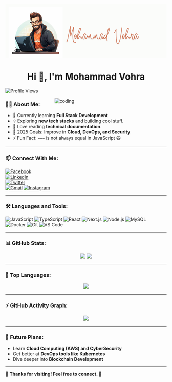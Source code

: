 ![logo](https://github.com/MohammadV2704/MohammadV2704/blob/main/Mohammad.png)

<h1 align="center"> Hi 👋, I'm Mohammad Vohra </h1>
<!-- <p align="center"> 🚀 Frontend Developer </p>   -->

![Profile Views](https://komarev.com/ghpvc/?username=MohammadV2704&color=brightgreen)

<img align="right" alt="coding" width="350" src="Gif.gif">


### 👨‍💻 About Me:
- 🌱 Currently learning **Full Stack Development**
- 💡 Exploring **new tech stacks** and building cool stuff.
- 📖 Love reading **technical documentation**.
- 🎯 2025 Goals: Improve in **Cloud, DevOps, and Security**
- ⚡ Fun Fact: `===` is not always equal in JavaScript 😆

---

### 📫 Connect With Me:
[![Facebook](https://img.shields.io/badge/Facebook-%231877F2.svg?&style=for-the-badge&logo=facebook&logoColor=white)](https://facebook.com/yourprofile)  
[![LinkedIn](https://img.shields.io/badge/LinkedIn-%230077B5.svg?&style=for-the-badge&logo=linkedin&logoColor=white)](https://linkedin.com/in/vohra-mohammad-51b58021b/)  
[![Twitter](https://img.shields.io/badge/Twitter-%231DA1F2.svg?&style=for-the-badge&logo=twitter&logoColor=white)](https://twitter.com/vohramohammad6)  
[![Gmail](https://img.shields.io/badge/Gmail-D14836?style=for-the-badge&logo=gmail&logoColor=white)](mailto:vohramohammad5253@gmail.com)
[![Instagram](https://img.shields.io/badge/Instagram-%23E4405F.svg?&style=for-the-badge&logo=instagram&logoColor=white)](https://instagram.com/__mohammad5253__/)

---

### 🛠️ Languages and Tools:
![JavaScript](https://img.shields.io/badge/JavaScript-F7DF1E?style=for-the-badge&logo=javascript&logoColor=black)
![TypeScript](https://img.shields.io/badge/TypeScript-007ACC?style=for-the-badge&logo=typescript&logoColor=white)
![React](https://img.shields.io/badge/React-61DAFB?style=for-the-badge&logo=react&logoColor=black)
![Next.js](https://img.shields.io/badge/Next.js-000000?style=for-the-badge&logo=nextdotjs&logoColor=white)
![Node.js](https://img.shields.io/badge/Node.js-339933?style=for-the-badge&logo=nodedotjs&logoColor=white)
![MySQL](https://img.shields.io/badge/MySQL-4479A1?style=for-the-badge&logo=mysql&logoColor=white)
![Docker](https://img.shields.io/badge/Docker-2496ED?style=for-the-badge&logo=docker&logoColor=white)
![Git](https://img.shields.io/badge/Git-F05032?style=for-the-badge&logo=git&logoColor=white)
![VS Code](https://img.shields.io/badge/VS%20Code-0078D4?style=for-the-badge&logo=visual-studio-code&logoColor=white)

---

### 📊 GitHub Stats:
<p align="center">
  <img width="48%" src="https://github-readme-stats.vercel.app/api?username=MohammadV2704&show_icons=true&theme=radical" />
  <img width="48%" src="https://github-readme-streak-stats.herokuapp.com/?user=MohammadV2704&theme=radical" />
</p>

---

### 🚀 Top Languages:
<p align="center">
  <img src="https://github-readme-stats.vercel.app/api/top-langs/?username=MohammadV2704&langs_count=10&layout=compact&theme=radical" />
</p>

---

### ⚡ GitHub Activity Graph:
<p align="center">
  <img src="https://github-readme-activity-graph.vercel.app/graph?username=MohammadV2704&theme=react-dark&hide_border=true" />
</p>

---

### 🎯 Future Plans:
- Learn **Cloud Computing (AWS) and CyberSecurity**
- Get better at **DevOps tools like Kubernetes**
- Dive deeper into **Blockchain Development**

---

🤩 **Thanks for visiting! Feel free to connect. 🚀**
